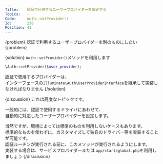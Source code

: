 ```yaml
---
Title:    認証で利用するユーザープロバイダーを設定する
Topics:   -
Code:     Auth::setProvider()
Id:       236
Position: 41
---
```


{problem}
認証で利用するユーザープロバイダーを別のものにしたい
{/problem}

{solution}
`Auth::setProvider()`メソッドを利用します

```php
\Auth::setProvider($user_provider);
```

認証で使用するプロバイダーは、  
インターフェースの`Illuminate\Auth\UserProviderInterface`を継承して実装しなければなりません
{/solution}

{discussion}
これは高度なトピックです。

一般的には、認証で使用するドライバにあわせて、  
自動的に対応したユーザープロバイダーを設定します。

当然ですが、環境によっては標準のものを利用しないケースもあります。  
標準的なものを使わずに、カスタマイズして独自のドライバー等を実装することが可能です。  
認証ルーチンが実行される前に、このメソッドが実行されるようにします。  
実装する場合は、サービスプロバイダーまたは `app/start/global.php`を利用しましょう
{/discussion}
